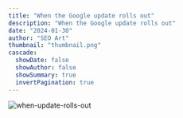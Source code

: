 ```yaml
---
title: "When the Google update rolls out"
description: "When the Google update rolls out"
date: "2024-01-30"
author: "SEO Art"
thumbnail: "thumbnail.png"
cascade:
  showDate: false
  showAuthor: false
  showSummary: true
  invertPagination: true
---
```


![when-update-rolls-out](/when-update-rolls-out.png)

